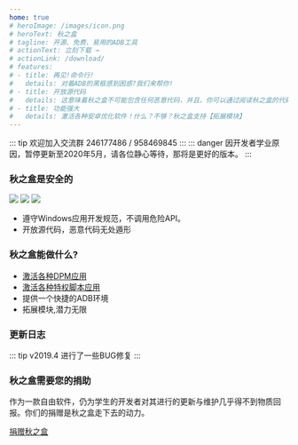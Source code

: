 ```yaml
---
home: true
# heroImage: /images/icon.png
# heroText: 秋之盒
# tagline: 开源、免费、易用的ADB工具
# actionText: 立刻下载 →
# actionLink: /download/
# features:
# - title: 再见!命令行!
#   details: 对着ADB的黑框感到困惑?我们来帮你!
# - title: 开放源代码
#   details: 这意味着秋之盒不可能包含任何恶意代码，并且，你可以通过阅读秋之盒的代码进行学习
# - title: 功能强大
#   details: 激活各种安卓优化软件！什么？不够？秋之盒支持【拓展模块】
---
```

::: tip
欢迎加入交流群 246177486 / 958469845
:::
::: danger
因开发者学业原因，暂停更新至2020年5月，请各位静心等待，那将是更好的版本。
:::

### 秋之盒是安全的
![](https://img.shields.io/badge/%E5%BC%80%E6%BA%90%E8%AE%B8%E5%8F%AF-LGPL3.0-brightgreen.svg)
<img src="https://img.shields.io/badge/%E5%85%A8%E7%90%83%E6%9F%A5%E6%9D%80-安全-brightgreen.svg">
![](https://img.shields.io/badge/%E8%85%BE%E8%AE%AF%E5%93%88%E5%8B%83-%E6%9C%AA%E5%8F%91%E7%8E%B0%E9%A3%8E%E9%99%A9-brightgreen.svg)

* 遵守Windows应用开发规范，不调用危险API。
* 开放源代码，恶意代码无处遁形
### 秋之盒能做什么?
* [激活各种DPM应用](/guide/basic/dpm/)
* [激活各种特权脚本应用](/guide/basic/script/)
* 提供一个快捷的ADB环境
* 拓展模块,潜力无限
### 更新日志
::: tip
v2019.4
进行了一些BUG修复
:::

### 秋之盒需要您的捐助
作为一款自由软件，仍为学生的开发者对其进行的更新与维护几乎得不到物质回报。你们的捐赠是秋之盒走下去的动力。

[捐赠秋之盒](donate/)